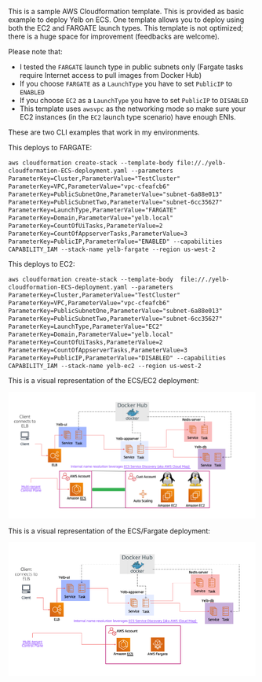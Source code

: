 This is a sample AWS Cloudformation template. This is provided as basic example to deploy Yelb on ECS. One template allows you to deploy using both the EC2 and FARGATE launch types. This template is not optimized; there is a huge space for improvement (feedbacks are welcome). 

Please note that:
- I tested the `FARGATE` launch type in public subnets only (Fargate tasks require Internet access to pull images from Docker Hub) 
- If you choose `FARGATE` as a `LaunchType` you have to set `PublicIP` to `ENABLED`
- If you choose `EC2` as a `LaunchType` you have to set `PublicIP` to `DISABLED`
- This template uses `awsvpc` as the networking mode so make sure your EC2 instances (in the `EC2` launch type scenario) have enough ENIs.

These are two CLI examples that work in my environments. 

This deploys to FARGATE:

```
aws cloudformation create-stack --template-body file://./yelb-cloudformation-ECS-deployment.yaml --parameters ParameterKey=Cluster,ParameterValue="TestCluster" ParameterKey=VPC,ParameterValue="vpc-cfeafcb6" ParameterKey=PublicSubnetOne,ParameterValue="subnet-6a88e013" ParameterKey=PublicSubnetTwo,ParameterValue="subnet-6cc35627" ParameterKey=LaunchType,ParameterValue="FARGATE" ParameterKey=Domain,ParameterValue="yelb.local" ParameterKey=CountOfUiTasks,ParameterValue=2 ParameterKey=CountOfAppserverTasks,ParameterValue=3 ParameterKey=PublicIP,ParameterValue="ENABLED" --capabilities CAPABILITY_IAM --stack-name yelb-fargate --region us-west-2
```

This deploys to EC2:

```
aws cloudformation create-stack --template-body  file://./yelb-cloudformation-ECS-deployment.yaml --parameters ParameterKey=Cluster,ParameterValue="TestCluster" ParameterKey=VPC,ParameterValue="vpc-cfeafcb6" ParameterKey=PublicSubnetOne,ParameterValue="subnet-6a88e013" ParameterKey=PublicSubnetTwo,ParameterValue="subnet-6cc35627" ParameterKey=LaunchType,ParameterValue="EC2" ParameterKey=Domain,ParameterValue="yelb.local" ParameterKey=CountOfUiTasks,ParameterValue=2 ParameterKey=CountOfAppserverTasks,ParameterValue=3 ParameterKey=PublicIP,ParameterValue="DISABLED" --capabilities CAPABILITY_IAM --stack-name yelb-ec2 --region us-west-2
```

This is a visual representation of the ECS/EC2 deployment: 

![yelb-ecs-ec2](../../../../images/yelb-ecs-ec2.png) 

This is a visual representation of the ECS/Fargate deployment: 

![yelb-ecs-fargate](../../../../images/yelb-ecs-fargate.png) 